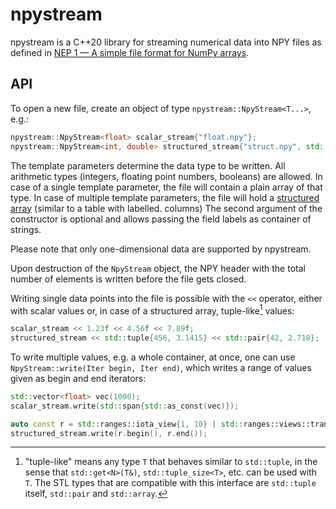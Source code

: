 # npystream

npystream is a C++20 library for streaming numerical data into NPY files as defined in
[NEP 1 — A simple file format for NumPy arrays](https://numpy.org/neps/nep-0001-npy-format.html).

## API
To open a new file, create an object of type `npystream::NpyStream<T...>`, e.g.:
```c++
npystream::NpyStream<float> scalar_stream{"float.npy"};
npystream::NpyStream<int, double> structured_stream{"struct.npy", std::array{"field1", "field2"}};
```
The template parameters determine the data type to be written. All arithmetic types (integers,
floating point numbers, booleans) are allowed. In case of a single template parameter,
the file will contain a plain array of that type. In case of multiple template parameters,
the file will hold a [structured array](https://numpy.org/doc/stable/user/basics.rec.html) (similar to a table with labelled. columns)
The second argument of the constructor is optional and allows passing the field labels as container of strings.

Please note that only one-dimensional data are supported by npystream.

Upon destruction of the `NpyStream` object, the NPY header with the total number of elements
is written before the file gets closed.

Writing single data points into the file is possible with the `<<` operator, either with scalar
values or, in case of a structured array, tuple-like[^1] values:
```c++
scalar_stream << 1.23f << 4.56f << 7.89f;
structured_stream << std::tuple{456, 3.1415} << std::pair{42, 2.718};
```

To write multiple values, e.g. a whole container, at once, one can use `NpyStream::write(Iter begin, Iter end)`,
which writes a range of values given as begin and end iterators:
```c++
std::vector<float> vec(1000);
scalar_stream.write(std::span{std::as_const(vec)});

auto const r = std::ranges::iota_view{1, 10} | std::ranges::views::transform([](int i) {return std::pair{i, 3.14 * i};});
structured_stream.write(r.begin(), r.end());
```  


[^1]: "tuple-like" means any type `T` that behaves similar to `std::tuple`, in the sense that `std::get<N>(T&)`,
`std::tuple_size<T>`, etc. can be used with `T`. The STL types that are compatible with this interface are `std::tuple`
itself, `std::pair` and `std::array`.
